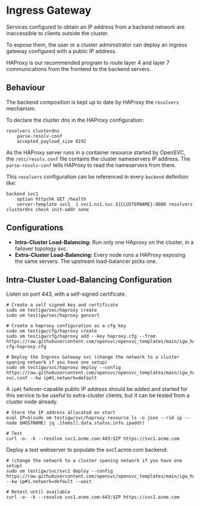 # Ingress Gateway

Services configured to obtain an IP address from a backend network are inaccessible to clients outside the cluster.

To expose them, the user or a cluster administrator can deploy an ingress gateway configured with a public IP address.

HAProxy is our recommended program to route layer 4 and layer 7 communications from the frontend to the backend servers.

## Behaviour

The backend composition is kept up to date by HAProxy the `resolvers` mechanism.

To declare the cluster dns in the HAProxy configuration:

    resolvers clusterdns
        parse-resolv-conf
        accepted_payload_size 8192

As the HAProxy server runs in a container resource started by OpenSVC, the `/etc/resolv.conf` file contains the cluster nameservers IP address.
The `parse-resolv-conf` tells HAProxy to read the nameservers from there.

This `resolvers` configuration can be referenced in every `backend` definition like:

    backend svc1
        option httpchk GET /health
        server-template svc1_ 1 svc1.ns1.svc.${CLUSTERNAME}:8080 resolvers clusterdns check init-addr none

## Configurations

* **Intra-Cluster Load-Balancing:** Run only one HAproxy on the cluster, in a failover topology svc.
* **Extra-Cluster Load-Balancing:** Every node runs a HAProxy exposing the same servers. The upstream load-balancer picks one.

## Intra-Cluster Load-Balancing Configuration

Listen on port 443, with a self-signed certificate.

    # Create a self signed key and certificate
    sudo om testigw/sec/haproxy create
    sudo om testigw/sec/haproxy gencert

    # Create a haproxy configuration as a cfg key
    sudo om testigw/cfg/haproxy create
    sudo om testigw/cfg/haproxy add --key haproxy.cfg --from https://raw.githubusercontent.com/opensvc/opensvc_templates/main/igw_haproxy/basic-cfg-haproxy.cfg

    # Deploy the Ingress Gateway svc (change the network to a cluster spaning network if you have one setup)
    sudo om testigw/svc/haproxy deploy --config https://raw.githubusercontent.com/opensvc/opensvc_templates/main/igw_haproxy/basic-svc.conf --kw ip#1.network=default

A `ip#1` failover-capable public IP address should be added and started for this service to be useful to extra-cluster clients, but it can be tested from a cluster node already.

    # Store the IP address allocated on start
    eval IP=$(sudo om testigw/svc/haproxy resource ls -o json --rid ip --node $HOSTNAME| jq .items[].data.status.info.ipaddr)

    # Test
    curl -o- -k --resolve svc1.acme.com:443:$IP https://svc1.acme.com

Deploy a test webserver to populate the svc1.acme.com backend:

    # (change the network to a cluster spaning network if you have one setup)
    sudo om testigw/svc/svc1 deploy --config https://raw.githubusercontent.com/opensvc/opensvc_templates/main/igw_haproxy/nginx.conf --kw ip#1.network=default --wait

    # Retest until available
    curl -o- -k --resolve svc1.acme.com:443:$IP https://svc1.acme.com
